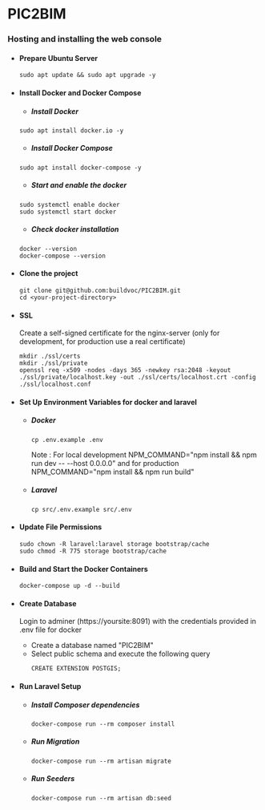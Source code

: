 # PIC2BIM

### Hosting and installing the web console


* #### Prepare Ubuntu Server

    ```
    sudo apt update && sudo apt upgrade -y
    ```

* ####  Install Docker and Docker Compose


    * #####  Install Docker
    ```
    sudo apt install docker.io -y
    ```
    * #####  Install Docker Compose
    ```
    sudo apt install docker-compose -y
    ```

    * #####  Start and enable the docker
    ```
    sudo systemctl enable docker
    sudo systemctl start docker
    ```

    * #####  Check docker installation
    ```
    docker --version
    docker-compose --version
    ```

* ####  Clone the project
    ```
    git clone git@github.com:buildvoc/PIC2BIM.git
    cd <your-project-directory>
    ```
* #### SSL

    Create a self-signed certificate for the nginx-server (only for development, for production use a real certificate)
    
    ```
    mkdir ./ssl/certs
    mkdir ./ssl/private
    openssl req -x509 -nodes -days 365 -newkey rsa:2048 -keyout ./ssl/private/localhost.key -out ./ssl/certs/localhost.crt -config ./ssl/localhost.conf
    ```
    
    
        
* #### Set Up Environment Variables for docker and laravel
    * #####  Docker
        ```
        cp .env.example .env
        ```

        Note : For local development NPM_COMMAND="npm install && npm run dev -- --host 0.0.0.0" and for production NPM_COMMAND="npm install && npm run build"

    * #####  Laravel
        ```
        cp src/.env.example src/.env
        ```

* #### Update File Permissions

    ```
    sudo chown -R laravel:laravel storage bootstrap/cache
    sudo chmod -R 775 storage bootstrap/cache
    ```

* #### Build and Start the Docker Containers

    ```
    docker-compose up -d --build
    ```

* #### Create Database
    Login to adminer (https://yoursite:8091) with the credentials provided in .env file for docker
    * Create a database named "PIC2BIM"
    * Select public schema and execute the following query
        ```
        CREATE EXTENSION POSTGIS;
        ```
    
* #### Run Laravel Setup
    * #####  Install Composer dependencies
        ```
        docker-compose run --rm composer install
        ```
    * #####  Run Migration
        ```
        docker-compose run --rm artisan migrate
        ```
    * #####  Run Seeders
        ```
        docker-compose run --rm artisan db:seed
        ```